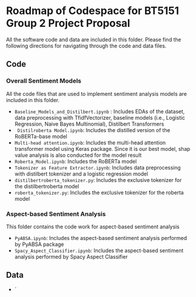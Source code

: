 # Roadmap of Codespace for BT5151 Group 2 Project Proposal 
All the software code and data are included in this folder. Please find the following directions for navigating through the code and data files.

## Code
### Overall Sentiment Models
All the code files that are used to implement sentiment analysis models are included in this folder.

- `Baseline_Models_and_Distilbert.ipynb` : Includes EDAs of the dataset, data preprocessing with TfidfVectorizer, baseline models (i.e., Logistic Regression, Naive Bayes Multinomial), Distilbert Transformers
- ` Distilroberta Model.ipynb`: Includes the distilled version of the RoBERTa-base model
- `Multi-head attention.ipynb`: Includes the multi-head attention transformer model using Keras package. Since it is our best model, shap value analysis is also conducted for the model result
- `Roberta_Model.ipynb`: Includes the RoBERTa model
- `Tokenizer as Feature Extractor.ipynb`: Includes data preprocessing with distilbert tokenizer and a logistic regression model
- `distilbertroberta_tokenizer.py`: Includes the exclusive tokenizer for the distilbertroberta model
- `roberta_tokenizer.py`: Includes the exclusive tokenizer for the roberta model
  
### Aspect-based Sentiment Analysis
This folder contains the code work for aspect-based sentiment analysis

- `PyABSA.ipynb`: Includes the aspect-based sentiment analysis performed by PyABSA package
- `Spacy_Aspect_Classifier.ipynb`: Includes the aspect-based sentiment analysis performed by Spacy Aspect Classifier



## Data
- `
